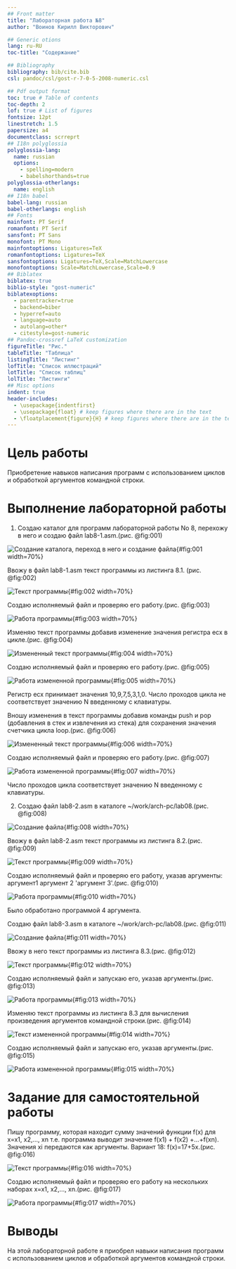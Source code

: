 ```yaml
---
## Front matter
title: "Лабораторная работа №8"
author: "Воинов Кирилл Викторович"

## Generic otions
lang: ru-RU
toc-title: "Содержание"

## Bibliography
bibliography: bib/cite.bib
csl: pandoc/csl/gost-r-7-0-5-2008-numeric.csl

## Pdf output format
toc: true # Table of contents
toc-depth: 2
lof: true # List of figures
fontsize: 12pt
linestretch: 1.5
papersize: a4
documentclass: scrreprt
## I18n polyglossia
polyglossia-lang:
  name: russian
  options:
	- spelling=modern
	- babelshorthands=true
polyglossia-otherlangs:
  name: english
## I18n babel
babel-lang: russian
babel-otherlangs: english
## Fonts
mainfont: PT Serif
romanfont: PT Serif
sansfont: PT Sans
monofont: PT Mono
mainfontoptions: Ligatures=TeX
romanfontoptions: Ligatures=TeX
sansfontoptions: Ligatures=TeX,Scale=MatchLowercase
monofontoptions: Scale=MatchLowercase,Scale=0.9
## Biblatex
biblatex: true
biblio-style: "gost-numeric"
biblatexoptions:
  - parentracker=true
  - backend=biber
  - hyperref=auto
  - language=auto
  - autolang=other*
  - citestyle=gost-numeric
## Pandoc-crossref LaTeX customization
figureTitle: "Рис."
tableTitle: "Таблица"
listingTitle: "Листинг"
lofTitle: "Список иллюстраций"
lotTitle: "Список таблиц"
lolTitle: "Листинги"
## Misc options
indent: true
header-includes:
  - \usepackage{indentfirst}
  - \usepackage{float} # keep figures where there are in the text
  - \floatplacement{figure}{H} # keep figures where there are in the text
---
```


# Цель работы

Приобретение навыков написания программ с использованием циклов и обработкой аргументов командной строки.

# Выполнение лабораторной работы
1. Создаю каталог для программ лабораторной работы No 8, перехожу в него и создаю файл lab8-1.asm.(рис. @fig:001)

![Создание каталога, переход в него и создание файла](image/1.png){#fig:001 width=70%}

Ввожу в файл lab8-1.asm текст программы из листинга 8.1. (рис. @fig:002)

![Текст программы](image/2.png){#fig:002 width=70%}


Создаю исполняемый файл и проверяю его работу.(рис. @fig:003)

![Работа программы](image/3.png){#fig:003 width=70%}

Изменяю текст программы добавив изменение значения регистра ecx в цикле.(рис. @fig:004)

![Измененный текст программы](image/4.png){#fig:004 width=70%}

Создаю исполняемый файл и проверяю его работу.(рис. @fig:005)

![Работа измененной программы](image/5.png){#fig:005 width=70%}

Регистр ecx принимает значения 10,9,7,5,3,1,0.
Число проходов цикла не соответствует значению N введенному с клавиатуры.

Вношу изменения в текст программы добавив команды push и pop (добавления в стек и извлечения из стека) для сохранения значения счетчика цикла loop.(рис. @fig:006)

![Измененный текст программы](image/6.png){#fig:006 width=70%}

Создаю исполняемый файл и проверяю его работу.(рис. @fig:007)

![Работа измененной программы](image/7.png){#fig:007 width=70%}

Число проходов цикла соответствует значению N введенному с клавиатуры.

2. Создаю файл lab8-2.asm в каталоге ~/work/arch-pc/lab08.(рис. @fig:008)

![Создание файла](image/9.png){#fig:008 width=70%}

Ввожу в файл lab8-2.asm текст программы из листинга 8.2.(рис. @fig:009)

![Текст программы](image/8text.png){#fig:009 width=70%}

Создаю исполняемый файл и проверяю его работу, указав аргументы: аргумент1 аргумент 2 'аргумент 3'.(рис. @fig:010)

![Работа программы](image/10.png){#fig:010 width=70%}

Было обработано программой 4 аргумента.

Создаю файл lab8-3.asm в каталоге ~/work/arch-pc/lab08.(рис. @fig:011)

![Создание файла](image/11.png){#fig:011 width=70%}

Ввожу в него текст программы из листинга 8.3.(рис. @fig:012)

![Текст программы](image/8.1text.png){#fig:012 width=70%}

Создаю исполняемый файл и запускаю его, указав аргументы.(рис. @fig:013)

![Работа программы](image/12.png){#fig:013 width=70%}

Изменяю текст программы из листинга 8.3 для вычисления произведения аргументов командной строки.(рис. @fig:014)

![Текст измененной программы](image/13.png){#fig:014 width=70%}

Создаю исполняемый файл и запускаю его, указав аргументы.(рис. @fig:015)

![Работа измененной программы](image/14.png){#fig:015 width=70%}


# Задание для самостоятельной работы

Пишу программу, которая находит сумму значений функции f(x) для x=x1, x2,..., xn т.е. программа выводит значение f(x1) + f(x2) +...+f(xn). Значения xi передаются как аргументы. Вариант 18: f(x)=17+5x.(рис. @fig:016)

![Текст программы](image/16.png){#fig:016 width=70%}

Создаю исполняемый файл и проверяю его работу на нескольких наборах x=x1, x2,..., xn.(рис. @fig:017)

![Работа программы](image/15.png){#fig:017 width=70%}

# Выводы

На этой лабораторной работе я приобрел навыки написания программ с использованием циклов и обработкой аргументов командной строки.



